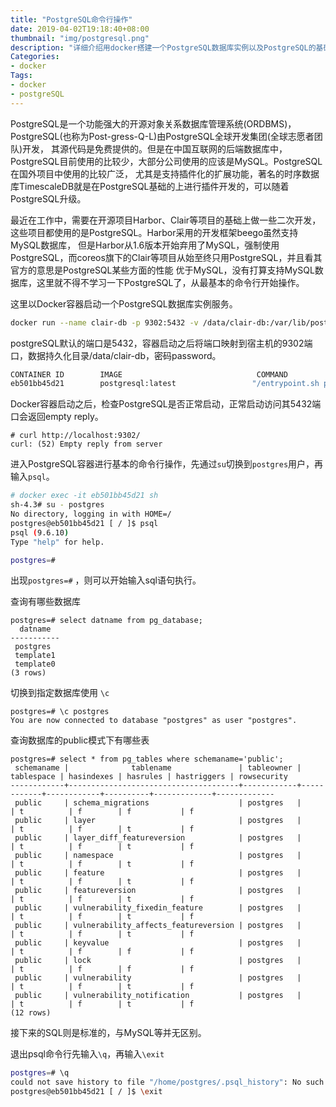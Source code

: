 ```yaml
---
title: "PostgreSQL命令行操作"
date: 2019-04-02T19:18:40+08:00
thumbnail: "img/postgresql.png"
description: "详细介绍用docker搭建一个PostgreSQL数据库实例以及PostgreSQL的基础命令操作"
Categories:
- docker
Tags:
- docker
- postgreSQL
---
```


PostgreSQL是一个功能强大的开源对象关系数据库管理系统(ORDBMS)，PostgreSQL(也称为Post-gress-Q-L)由PostgreSQL全球开发集团(全球志愿者团队)开发，
其源代码是免费提供的。但是在中国互联网的后端数据库中，PostgreSQL目前使用的比较少，大部分公司使用的应该是MySQL。PostgreSQL在国外项目中使用的比较广泛，
尤其是支持插件化的扩展功能，著名的时序数据库TimescaleDB就是在PostgreSQL基础的上进行插件开发的，可以随着PostgreSQL升级。

最近在工作中，需要在开源项目Harbor、Clair等项目的基础上做一些二次开发，这些项目都使用的是PostgreSQL。Harbor采用的开发框架beego虽然支持MySQL数据库，
但是Harbor从1.6版本开始弃用了MySQL，强制使用PostgreSQL，而coreos旗下的Clair等项目从始至终只用PostgreSQL，并且看其官方的意思是PostgreSQL某些方面的性能
优于MySQL，没有打算支持MySQL数据库，这里就不得不学习一下PostgreSQL了，从最基本的命令行开始操作。

这里以Docker容器启动一个PostgreSQL数据库实例服务。

```bash
docker run --name clair-db -p 9302:5432 -v /data/clair-db:/var/lib/postgresql/data -d -e POSTGRES_PASSWORD=password postgresql:latest
```

postgreSQL默认的端口是5432，容器启动之后将端口映射到宿主机的9302端口，数据持久化目录/data/clair-db，密码password。

```bash
CONTAINER ID        IMAGE                              COMMAND                  CREATED        STATUS        PORTS                
eb501bb45d21        postgresql:latest                 "/entrypoint.sh po..."   5 months ago   Up 2 months   0.0.0.0:9302->5432/tcp
```

Docker容器启动之后，检查PostgreSQL是否正常启动，正常启动访问其5432端口会返回empty reply。

```http
# curl http://localhost:9302/
curl: (52) Empty reply from server
```

进入PostgreSQL容器进行基本的命令行操作，先通过`su`切换到`postgres`用户，再输入`psql`。

```bash
# docker exec -it eb501bb45d21 sh
sh-4.3# su - postgres
No directory, logging in with HOME=/
postgres@eb501bb45d21 [ / ]$ psql
psql (9.6.10)
Type "help" for help.

postgres=# 
```

出现`postgres=#` ，则可以开始输入sql语句执行。

查询有哪些数据库

```mysql
postgres=# select datname from pg_database;
  datname  
-----------
 postgres
 template1
 template0
(3 rows)
```

切换到指定数据库使用 `\c`

```mysql
postgres=# \c postgres
You are now connected to database "postgres" as user "postgres".
```

查询数据库的public模式下有哪些表

```mysql
postgres=# select * from pg_tables where schemaname='public';
 schemaname |              tablename               | tableowner | tablespace | hasindexes | hasrules | hastriggers | rowsecurity 
------------+--------------------------------------+------------+------------+------------+----------+-------------+-------------
 public     | schema_migrations                    | postgres   |            | t          | f        | f           | f
 public     | layer                                | postgres   |            | t          | f        | t           | f
 public     | layer_diff_featureversion            | postgres   |            | t          | f        | t           | f
 public     | namespace                            | postgres   |            | t          | f        | t           | f
 public     | feature                              | postgres   |            | t          | f        | t           | f
 public     | featureversion                       | postgres   |            | t          | f        | t           | f
 public     | vulnerability_fixedin_feature        | postgres   |            | t          | f        | t           | f
 public     | vulnerability_affects_featureversion | postgres   |            | t          | f        | t           | f
 public     | keyvalue                             | postgres   |            | t          | f        | f           | f
 public     | lock                                 | postgres   |            | t          | f        | f           | f
 public     | vulnerability                        | postgres   |            | t          | f        | t           | f
 public     | vulnerability_notification           | postgres   |            | t          | f        | t           | f
(12 rows)
```

接下来的SQL则是标准的，与MySQL等并无区别。

退出psql命令行先输入`\q`，再输入`\exit`

```bash
postgres=# \q
could not save history to file "/home/postgres/.psql_history": No such file or directory
postgres@eb501bb45d21 [ / ]$ \exit
```
